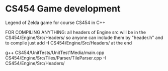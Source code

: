 # CS454 Game development

Legend of Zelda game for course CS454 in C++

FOR COMPILING ANYTHING:
  all headers of Engine src will be in the CS454/Engine/Src/Headers/ so anyone can include them by "header.h"
  and to compile just add -I CS454/Engine/Src/Headers/ at the end 


g++ CS454/UnitTests/UnitTest1Media/main.cpp CS454/Engine/Src/Tiles/Parser/TileParser.cpp -I CS454/Engine/Src/Headers/